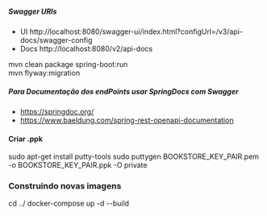 
##### Swagger URIs
* UI http://localhost:8080/swagger-ui/index.html?configUrl=/v3/api-docs/swagger-config
* Docs http://localhost:8080/v2/api-docs

mvn clean package spring-boot:run  
mvn flyway:migration

##### Para Documentação dos endPoints usar SpringDocs com Swagger
* https://springdoc.org/
* https://www.baeldung.com/spring-rest-openapi-documentation


#### Criar .ppk
sudo apt-get install putty-tools
sudo puttygen BOOKSTORE_KEY_PAIR.pem -o BOOKSTORE_KEY_PAIR.ppk -O private


### Construindo novas imagens
cd ../
docker-compose up -d --build
